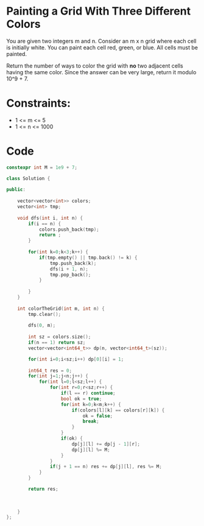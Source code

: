 # Painting a Grid With Three Different Colors
You are given two integers m and n. Consider an m x n grid where each cell is initially white. You can paint each cell red, green, or blue. All cells must be painted.

Return the number of ways to color the grid with **no** two adjacent cells having the same color. Since the answer can be very large, return it modulo 10^9 + 7.

# Constraints:
* 1 <= m <= 5
* 1 <= n <= 1000

# Code

```cpp
constexpr int M = 1e9 + 7;

class Solution {
    
public:
    
    vector<vector<int>> colors;
    vector<int> tmp;
    
    void dfs(int i, int n) {
        if(i == n) {
            colors.push_back(tmp);
            return ;
        }
        
        for(int k=0;k<3;k++) {
            if(tmp.empty() || tmp.back() != k) {
                tmp.push_back(k);
                dfs(i + 1, n);
                tmp.pop_back();
            }
                
        }
    }
    
    int colorTheGrid(int m, int n) {
        tmp.clear();
        
        dfs(0, m);
        
        int sz = colors.size();
        if(n == 1) return sz;
        vector<vector<int64_t>> dp(n, vector<int64_t>(sz));

        for(int i=0;i<sz;i++) dp[0][i] = 1;
        
        int64_t res = 0;
        for(int j=1;j<n;j++) {
            for(int l=0;l<sz;l++) {
                for(int r=0;r<sz;r++) {
                    if(l == r) continue;
                    bool ok = true;
                    for(int k=0;k<m;k++) {
                        if(colors[l][k] == colors[r][k]) {
                            ok = false;
                            break;
                        }
                    }
                    if(ok) {
                        dp[j][l] += dp[j - 1][r];
                        dp[j][l] %= M;
                    }
                }
                if(j + 1 == n) res += dp[j][l], res %= M;
            }
        }

        return res;
        
        
        
    }
};
```
